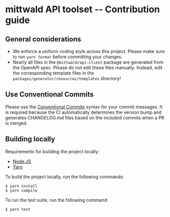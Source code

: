# mittwald API toolset -- Contribution guide

## General considerations

- We enforce a uniform coding style across this project. Please make sure to run
  `yarn format` before committing your changes.
- Nearly all files in the `@mittwald/api-client` package are generated from the
  OpenAPI spec. Please do not edit these files manually. Instead, edit the
  corresponding template files in the `packages/generator/resources/templates`
  directory!


## Use Conventional Commits

Please use the
[Conventional Commits](https://www.conventionalcommits.org/en/v1.0.0/#summary)
syntax for your commit messages. It is required because the CI automatically
determines the version bump and generates CHANGELOG.md files based on the
included commits when a PR is merged.

## Building locally

Requirements for building the project locally:

- [Node.JS](https://nodejs.org/)
- [Yarn](https://yarnpkg.com/)

To build the project locally, run the following commands:

```shell
$ yarn install
$ yarn compile
```

To run the test suite, run the following command:

```shell
$ yarn test
```
